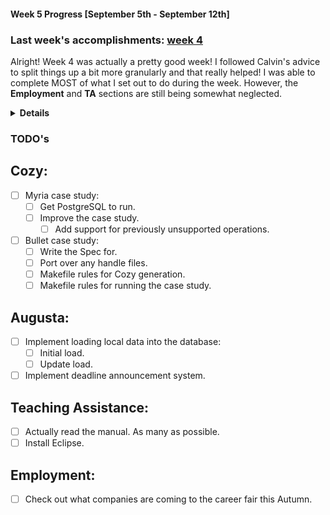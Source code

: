 #### Week 5 Progress [September 5th - September 12th]
### Last week's accomplishments: [week 4](week4.md)
Alright! Week 4 was actually a pretty good week! I followed Calvin's advice to
split things up a bit more granularly and that really helped! I was able to
complete MOST of what I set out to do during the week. However, the
**Employment** and **TA** sections are still being somewhat neglected.

<details><summary><b>Details</b></summary>

## Cozy
- The Myria case study have all the files and Makefile rules that I think are
necessary! This was a lot harder than I initially thought.
- The only thing left to do is figure out how to get PostgreSQL to work so the
case study can actually be tested.
- Mike has been emailed about the current progress on Myria.

## Augusta
- The SQLite database is UP.
- The previous `add` and `addSID` manager methods have also been refactored
accordingly.

## Teaching Assistance:
- Haha.

## Employment:
- The website is now complete.
</details>

### TODO's
## Cozy:
- [ ] Myria case study:
    - [ ] Get PostgreSQL to run.
    - [ ] Improve the case study.
        - [ ] Add support for previously unsupported operations.
- [ ] Bullet case study:
    - [ ] Write the Spec for.
    - [ ] Port over any handle files.
    - [ ] Makefile rules for Cozy generation.
    - [ ] Makefile rules for running the case study.

## Augusta:
- [ ] Implement loading local data into the database:
    - [ ] Initial load.
    - [ ] Update load.

- [ ] Implement deadline announcement system.

## Teaching Assistance:
- [ ] Actually read the manual. As many as possible.
- [ ] Install Eclipse.

## Employment:
- [ ] Check out what companies are coming to the career fair this Autumn.

